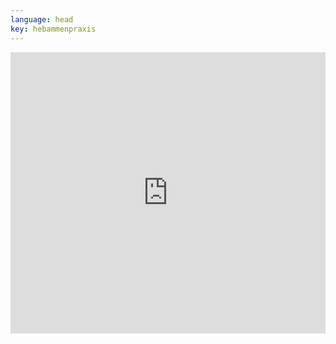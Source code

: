 ```yaml
---
language: head
key: hebammenpraxis
---
```

<iframe src="https://www.google.com/maps/embed?pb=!1m18!1m12!1m3!1d13440.892775038654!2d8.5237105537692!3d47.390109370503865!2m3!1f0!2f0!3f0!3m2!1i1024!2i768!4f13.1!3m3!1m2!1s0x47900a6d8043b3ef%3A0x5177a887ce2576b!2sHebammenpraxis+Z%C3%BCrich!5e0!3m2!1sen!2sch!4v1521836412676" width="100%" height="450" frameborder="0" style="border:0" allowfullscreen></iframe>